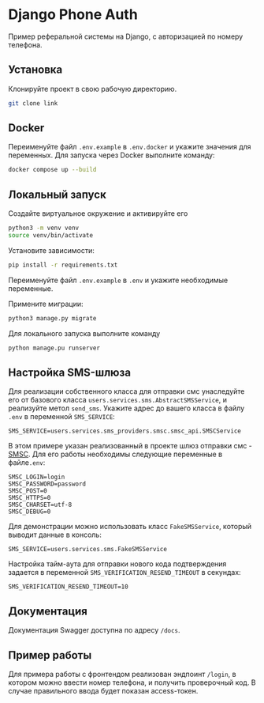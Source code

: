 # Django Phone Auth

Пример реферальной системы на Django, с авторизацией по номеру телефона.
## Установка

Клонируйте проект в свою рабочую директорию.

```bash
git clone link
```

## Docker
Переименуйте файл `.env.example` в `.env.docker` и укажите значения для переменных.
Для запуска через Docker выполните команду: 

```bash
docker compose up --build
```

## Локальный запуск
Создайте виртуальное окружение и активируйте его

```bash
python3 -m venv venv
source venv/bin/activate
```
Установите зависимости:

```bash
pip install -r requirements.txt
```

Переименуйте файл `.env.example` в `.env` и укажите необходимые переменные. 


Примените миграции:

```bash
python3 manage.py migrate
```


Для локального запуска выполните команду


```bash
python manage.pu runserver
```

## Настройка SMS-шлюза
Для реализации собственного класса для отправки смс унаследуйте его от базового класса `users.services.sms.AbstractSMSService`, и реализуйте метол `send_sms`. Укажите адрес до вашего класса в файлу `.env` в переменной `SMS_SERVICE`:

```
SMS_SERVICE=users.services.sms_providers.smsc.smsc_api.SMSCService
```

В этом примере указан реализованный в проекте шлюз отправки смс - [SMSC](https://smsc.ru/). 
Для его работы необходимы следующие переменные в файле`.env`:
```
SMSC_LOGIN=login
SMSC_PASSWORD=password
SMSC_POST=0
SMSC_HTTPS=0
SMSC_CHARSET=utf-8
SMSC_DEBUG=0
```


Для демонстрации можно использовать класс `FakeSMSService`, который выводит данные в консоль:

```env
SMS_SERVICE=users.services.sms.FakeSMSService
```

Настройка тайм-аута для отправки нового кода подтверждения задается в переменной `SMS_VERIFICATION_RESEND_TIMEOUT` в секундах:

```env
SMS_VERIFICATION_RESEND_TIMEOUT=10
```

## Документация
Документация Swagger доступна по адресу `/docs`.

## Пример работы

Для примера работы с фронтендом реализован эндпоинт `/login`, в котором можно 
ввести номер телефона, и получить проверочный код. В случае правильного ввода будет показан access-токен.


